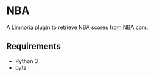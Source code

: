 # NBA

A [Limnoria](https://github.com/ProgVal/Limnoria) plugin to retrieve NBA scores from NBA.com.

## Requirements
* Python 3
* pytz
